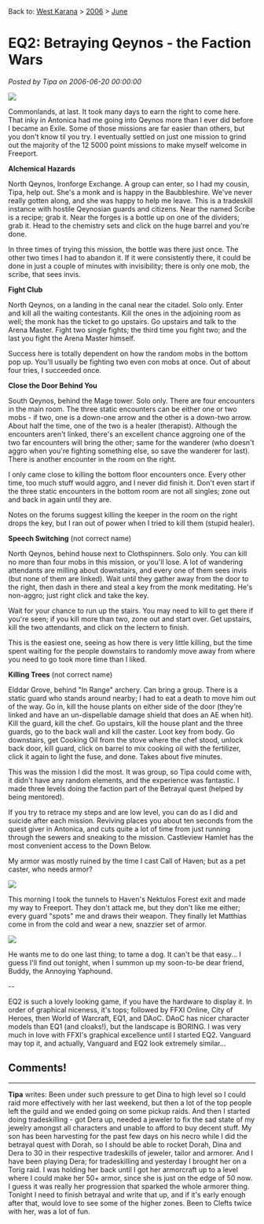 Back to: [West Karana](/posts/westkarana.md) > [2006](/posts/2006/westkarana.md) > [June](./westkarana.md)
# EQ2: Betraying Qeynos - the Faction Wars

*Posted by Tipa on 2006-06-20 00:00:00*

![](../../../images/betray-cl.jpg)

Commonlands, at last. It took many days to earn the right to come here. That inky in Antonica had me going into Qeynos more than I ever did before I became an Exile. Some of those missions are far easier than others, but you don't know til you try. I eventually settled on just one mission to grind out the majority of the 12 5000 point missions to make myself welcome in Freeport.

**Alchemical Hazards**

North Qeynos, Ironforge Exchange. A group can enter, so I had my cousin, Tipa, help out. She's a monk and is happy in the Baubbleshire. We've never really gotten along, and she was happy to help me leave. This is a tradeskill instance with hostile Qeynosian guards and citizens. Near the named Scribe is a recipe; grab it. Near the forges is a bottle up on one of the dividers; grab it. Head to the chemistry sets and click on the huge barrel and you're done.

In three times of trying this mission, the bottle was there just once. The other two times I had to abandon it. If it were consistently there, it could be done in just a couple of minutes with invisibility; there is only one mob, the scribe, that sees invis.

**Fight Club**

North Qeynos, on a landing in the canal near the citadel. Solo only. Enter and kill all the waiting contestants. Kill the ones in the adjoining room as well; the monk has the ticket to go upstairs. Go upstairs and talk to the Arena Master. Fight two single fights; the third time you fight two; and the last you fight the Arena Master himself.

Success here is totally dependent on how the random mobs in the bottom pop up. You'll usually be fighting two even con mobs at once. Out of about four tries, I succeeded once.

**Close the Door Behind You**

South Qeynos, behind the Mage tower. Solo only. There are four encounters in the main room. The three static encounters can be either one or two mobs - if two, one is a down-one arrow and the other is a down-two arrow. About half the time, one of the two is a healer (therapist). Although the encounters aren't linked, there's an excellent chance aggroing one of the two far encounters will bring the other; same for the wanderer (who doesn't aggro when you're fighting something else, so save the wanderer for last). There is another encounter in the room on the right.

I only came close to killing the bottom floor encounters once. Every other time, too much stuff would aggro, and I never did finish it. Don't even start if the three static encounters in the bottom room are not all singles; zone out and back in again until they are.

Notes on the forums suggest killing the keeper in the room on the right drops the key, but I ran out of power when I tried to kill them (stupid healer).

**Speech Switching** (not correct name)

North Qeynos, behind house next to Clothspinners. Solo only. You can kill no more than four mobs in this mission, or you'll lose. A lot of wandering attendants are milling about downstairs, and every one of them sees invis (but none of them are linked). Wait until they gather away from the door to the right, then dash in there and steal a key from the monk meditating. He's non-aggro; just right click and take the key.

Wait for your chance to run up the stairs. You may need to kill to get there if you're seen; if you kill more than two, zone out and start over. Get upstairs, kill the two attendants, and click on the lectern to finish.

This is the easiest one, seeing as how there is very little killing, but the time spent waiting for the people downstairs to randomly move away from where you need to go took more time than I liked.

**Killing Trees** (not correct name)

Elddar Grove, behind "In Range" archery. Can bring a group. There is a static guard who stands around nearby; I had to eat a death to move him out of the way. Go in, kill the house plants on either side of the door (they're linked and have an un-dispellable damage shield that does an AE when hit). Kill the guard, kill the chef. Go upstairs, kill the house plant and the three guards, go to the back wall and kill the caster. Loot key from body. Go downstairs, get Cooking Oil from the stove where the chef stood, unlock back door, kill guard, click on barrel to mix cooking oil with the fertilizer, click it again to light the fuse, and done. Takes about five minutes.

This was the mission I did the most. It was group, so Tipa could come with, it didn't have any random elements, and the experience was fantastic. I made three levels doing the faction part of the Betrayal quest (helped by being mentored).

If you try to retrace my steps and are low level, you can do as I did and suicide after each mission. Reviving places you about ten seconds from the quest giver in Antonica, and cuts quite a lot of time from just running through the sewers and sneaking to the mission. Castleview Hamlet has the most convenient access to the Down Below.

My armor was mostly ruined by the time I cast Call of Haven; but as a pet caster, who needs armor?

![](../../../images/betray-matthias.jpg)

This morning I took the tunnels to Haven's Nektulos Forest exit and made my way to Freeport. They don't attack me, but they don't like me either; every guard "spots" me and draws their weapon. They finally let Matthias come in from the cold and wear a new, snazzier set of armor.

![](../../../images/betray-dog.jpg)

He wants me to do one last thing; to tame a dog. It can't be that easy... I guess I'll find out tonight, when I summon up my soon-to-be dear friend, Buddy, the Annoying Yaphound.

--

EQ2 is such a lovely looking game, if you have the hardware to display it. In order of graphical niceness, it's tops; followed by FFXI Online, City of Heroes, then World of Warcraft, EQ1, and DAoC. DAoC has nicer character models than EQ1 (and cloaks!), but the landscape is BORING. I was very much in love with FFXI's graphical excellence until I started EQ2. Vanguard may top it, and actually, Vanguard and EQ2 look extremely similar...
## Comments!

---

**Tipa** writes: Been under such pressure to get Dina to high level so I could raid more effectively with her last weekend, but then a lot of the top people left the guild and we ended going on some pickup raids. And then I started doing tradeskilling - got Dera up, needed a jeweler to fix the sad state of my jewelry amongst all characters and unable to afford to buy decent stuff. My son has been harvesting for the past few days on his necro while I did the betrayal quest with Dorah, so I should be able to rocket Dorah, Dina and Dera to 30 in their respective tradeskills of jeweler, tailor and armorer. And I have been playing Dera; for tradeskilling and yesterday I brought her on a Torig raid. I was holding her back until I got her armorcraft up to a level where I could make her 50+ armor, since she is just on the edge of 50 now. I guess it was really her progression that sparked the whole armorer thing. Tonight I need to finish betrayal and write that up, and if it's early enough after that, would love to see some of the higher zones. Been to Clefts twice with her, was a lot of fun.

